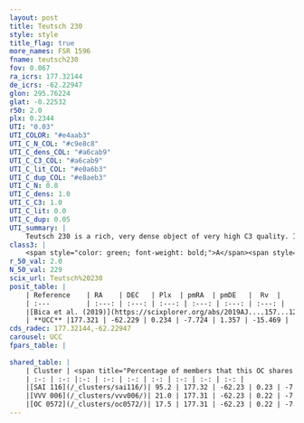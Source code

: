 ```yaml
---
layout: post
title: Teutsch 230
style: style
title_flag: true
more_names: FSR 1596
fname: teutsch230
fov: 0.067
ra_icrs: 177.32144
de_icrs: -62.22947
glon: 295.76224
glat: -0.22532
r50: 2.0
plx: 0.2344
UTI: "0.03"
UTI_COLOR: "#e4aab3"
UTI_C_N_COL: "#c9e8c8"
UTI_C_dens_COL: "#a6cab9"
UTI_C_C3_COL: "#a6cab9"
UTI_C_lit_COL: "#e0a6b3"
UTI_C_dup_COL: "#e8aeb3"
UTI_C_N: 0.8
UTI_C_dens: 1.0
UTI_C_C3: 1.0
UTI_C_lit: 0.0
UTI_C_dup: 0.05
UTI_summary: |
    Teutsch 230 is a rich, very dense object of very high C3 quality. It is rarely studied in the literature, with no articles listed in the last 6 years.<br><br><span style="color: #99180f; font-weight: bold;">Warning: </span>This is very likely a duplicate object, which shares a large percentage of members with at least one previously reported entry.
class3: |
    <span style="color: green; font-weight: bold;">A</span><span style="color: green; font-weight: bold;">A</span>
r_50_val: 2.0
N_50_val: 229
scix_url: Teutsch%20230
posit_table: |
    | Reference    | RA    | DEC   | Plx  | pmRA  | pmDE   |  Rv  |
    | :---         | :---: | :---: | :---: | :---: | :---: | :---: |
    |[Bica et al. (2019)](https://scixplorer.org/abs/2019AJ....157...12B) | 177.315 | -62.233 | -- | -- | -- | -- |
    | **UCC** |177.321 | -62.229 | 0.234 | -7.724 | 1.357 | -15.469 | 
cds_radec: 177.32144,-62.22947
carousel: UCC
fpars_table: |
    
shared_table: |
    | Cluster | <span title="Percentage of members that this OC shares with the ones listed">%</span>   | RA   | DEC   | Plx   | pmRA  | pmDE  | Rv | UTI |
    | :-: | :-: |:-: | :-: | :-: | :-: | :-: | :-: | :-: |
    |[SAI 116](/_clusters/sai116/)| 95.2 | 177.32 | -62.23 | 0.23 | -7.74 | 1.35 | -15.51 |0.96 |
    |[VVV 006](/_clusters/vvv006/)| 21.0 | 177.31 | -62.23 | 0.22 | -7.74 | 1.32 | -15.42 |0.0 |
    |[OC 0572](/_clusters/oc0572/)| 17.5 | 177.31 | -62.23 | 0.22 | -7.74 | 1.36 | -15.42 |0.0 |
---
```

